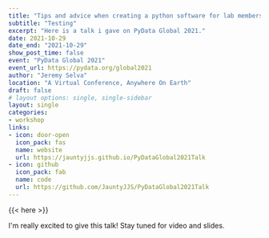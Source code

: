 ```yaml
---
title: "Tips and advice when creating a python software for lab members to use in academia."
subtitle: "Testing"
excerpt: "Here is a talk i gave on PyData Global 2021."
date: 2021-10-29
date_end: "2021-10-29"
show_post_time: false
event: "PyData Global 2021"
event_url: https://pydata.org/global2021
author: "Jeremy Selva"
location: "A Virtual Conference, Anywhere On Earth"
draft: false
# layout options: single, single-sidebar
layout: single
categories:
- workshop
links:
- icon: door-open
  icon_pack: fas
  name: website
  url: https://jauntyjjs.github.io/PyDataGlobal2021Talk
- icon: github
  icon_pack: fab
  name: code
  url: https://github.com/JauntyJJS/PyDataGlobal2021Talk
---
```


{{< here >}}

I'm really excited to give this talk! Stay tuned for video and slides.
